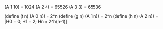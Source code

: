 (A 1 10) = 1024
(A 2 4)  = 65526
(A 3 3)  = 65536


(define (f n) (A 0 n)) = 2*n
(define (g n) (A 1 n)) = 2^n
(define (h n) (A 2 n)) = [H0 = 0; H1 = 2; Hn = 2^h(n-1)]
